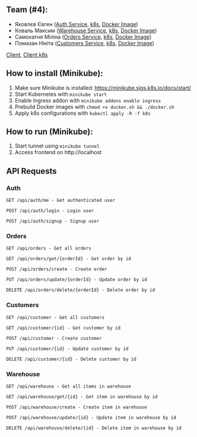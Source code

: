 ## Team (#4):
- Яковлєв Євген ([Auth Service](https://github.com/JenyaFTW/microservices-1/tree/main/services/auth), [k8s](https://github.com/JenyaFTW/microservices-1/tree/main/k8s/auth), [Docker Image](https://hub.docker.com/layers/neura/auth-service/1/images/sha256-768b75b9ba44314871159216115c1a4808c99e5a8f927bc0dcc6b013f41a91a6?context=repo))
- Коваль Максим ([Warehouse Service](https://github.com/JenyaFTW/microservices-1/tree/main/services/warehouse), [k8s](https://github.com/JenyaFTW/microservices-1/tree/main/k8s/warehouse), [Docker Image](https://hub.docker.com/layers/maksolo27/warehouse-service/1/images/sha256-7b4ae6150b5888108de495146b651be7b9f29f2b0c8e3e376849bd959cfb254a?context=repo))
- Самохатня Міліна ([Orders Service](https://github.com/JenyaFTW/microservices-1/tree/main/services/orders), [k8s](https://github.com/JenyaFTW/microservices-1/tree/main/k8s/orders), [Docker Image](https://hub.docker.com/layers/milinass/order-service/1/images/sha256-d98af88d629c362063968674d2d936f3132b037dfa77315ee2b93e04bae04ae0?context=repo))
- Помазан Нікіта ([Customers Service](https://github.com/JenyaFTW/microservices-1/tree/main/services/customers), [k8s](https://github.com/JenyaFTW/microservices-1/tree/main/k8s/customers), [Docker Image](https://hub.docker.com/layers/pomazzanus/customer-docker/latest/images/sha256-7ef44f070c78a5263a031dc46a773ada0741dff85e05fd98954e9b87f8e9b8e2?context=repo))

[Client](https://github.com/JenyaFTW/microservices-1/tree/main/client), [Client k8s](https://github.com/JenyaFTW/microservices-1/tree/main/k8s/client)

## How to install (Minikube):
1) Make sure Minikube is installed: https://minikube.sigs.k8s.io/docs/start/
2) Start Kubernetes with `minikube start`
3) Enable Ingress addon with `minikube addons enable ingress`
4) Prebuild Docker images with `chmod +x docker.sh && ./docker.sh`
5) Apply k8s configurations with `kubectl apply -R -f k8s`

## How to run (Minikube):
1) Start tunnel using `minikube tunnel`
2) Access frontend on http://localhost

## API Requests

### Auth
`GET /api/auth/me - Get authenticated user`

`POST /api/auth/login - Login user`

`POST /api/auth/signup - Signup user`

### Orders
`GET /api/orders - Get all orders`

`GET /api/orders/get/{orderId} - Get order by id`

`POST /api/orders/create - Create order`

`PUT /api/orders/update/{orderId} - Update order by id`

`DELETE /api/orders/delete/{orderId} - Delete order by id`

### Customers
`GET /api/customer - Get all customers`

`GET /api/customer/{id} - Get customer by id`

`POST /api/customer - Create customer`

`PUT /api/customer/{id} - Update customer by id`

`DELETE /api/customer/{id} - Delete customer by id`

### Warehouse
`GET /api/warehouse - Get all items in warehouse`

`GET /api/warehouse/get/{id} - Get item in warehouse by id`

`POST /api/warehouse/create - Create item in warehouse`

`POST /api/warehouse/update/{id} - Update item in warehouse by id`

`DELETE /api/warehouse/delete/{id} - Delete item in warehouse by id`